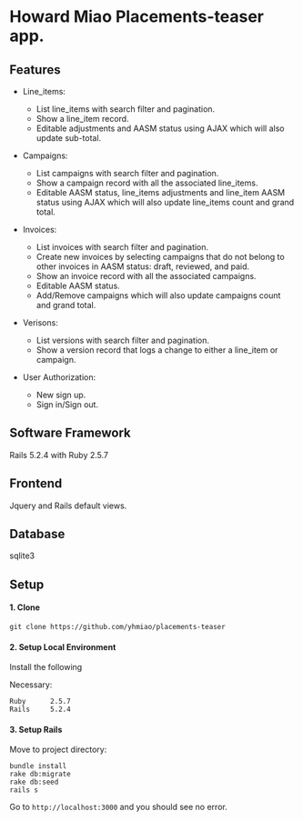 # Howard Miao Placements-teaser app.

## Features

- Line_items:
  - List line_items with search filter and pagination.
  - Show a line_item record.
  - Editable adjustments and AASM status using AJAX which will also update sub-total.

- Campaigns:
  - List campaigns with search filter and pagination.
  - Show a campaign record with all the associated line_items.
  - Editable AASM status, line_items adjustments and line_item AASM status using AJAX which will also update line_items count and grand total.

- Invoices:
  - List invoices with search filter and pagination.
  - Create new invoices by selecting campaigns that do not belong to other invoices in AASM status: draft, reviewed, and paid.
  - Show an invoice record with all the associated campaigns.
  - Editable AASM status.
  - Add/Remove campaigns which will also update campaigns count and grand total.

- Verisons:
  - List versions with search filter and pagination.
  - Show a version record that logs a change to either a line_item or campaign.

- User Authorization:
  - New sign up.
  - Sign in/Sign out.

## Software Framework

Rails 5.2.4 with Ruby 2.5.7

## Frontend

Jquery and Rails default views.

## Database

sqlite3

## Setup

#### 1. Clone

```
git clone https://github.com/yhmiao/placements-teaser
```

#### 2. Setup Local Environment

Install the following

Necessary:

```
Ruby      2.5.7
Rails     5.2.4
```

#### 3. Setup Rails

Move to project directory:

```
bundle install
rake db:migrate
rake db:seed
rails s
```

Go to `http://localhost:3000` and you should see no error.
